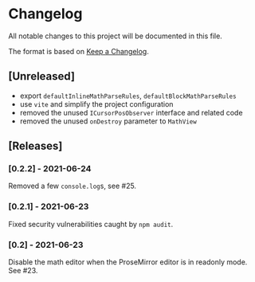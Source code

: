 # Changelog
All notable changes to this project will be documented in this file.

The format is based on [Keep a Changelog](https://keepachangelog.com/en/1.0.0/).

## [Unreleased]

* export `defaultInlineMathParseRules`, `defaultBlockMathParseRules`
* use `vite` and simplify the project configuration
* removed the unused `ICursorPosObserver` interface and related code
* removed the unused `onDestroy` parameter to `MathView` 

## [Releases]

### [0.2.2] - 2021-06-24

Removed a few `console.log`s, see #25.

### [0.2.1] - 2021-06-23

Fixed security vulnerabilities caught by `npm audit`.

### [0.2] - 2021-06-23

Disable the math editor when the ProseMirror editor is in readonly mode.  See #23.